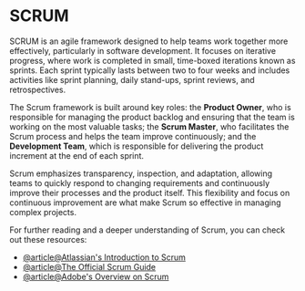 # SCRUM

SCRUM is an agile framework designed to help teams work together more effectively, particularly in software development. It focuses on iterative progress, where work is completed in small, time-boxed iterations known as sprints. Each sprint typically lasts between two to four weeks and includes activities like sprint planning, daily stand-ups, sprint reviews, and retrospectives.

The Scrum framework is built around key roles: the **Product Owner**, who is responsible for managing the product backlog and ensuring that the team is working on the most valuable tasks; the **Scrum Master**, who facilitates the Scrum process and helps the team improve continuously; and the **Development Team**, which is responsible for delivering the product increment at the end of each sprint.

Scrum emphasizes transparency, inspection, and adaptation, allowing teams to quickly respond to changing requirements and continuously improve their processes and the product itself. This flexibility and focus on continuous improvement are what make Scrum so effective in managing complex projects.

For further reading and a deeper understanding of Scrum, you can check out these resources:

- [@article@Atlassian's Introduction to Scrum](https://www.atlassian.com/agile/scrum)
- [@article@The Official Scrum Guide](https://scrumguides.org/docs/scrumguide/v2020/2020-Scrum-Guide-US.pdf)
- [@article@Adobe's Overview on Scrum](https://business.adobe.com/blog/basics/scrum-agile-project-management)